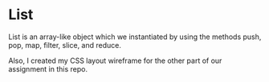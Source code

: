 # List

List is an array-like object which we instantiated by using the methods push, pop, map, filter, slice, and reduce.

Also, I created my CSS layout wireframe for the other part of our assignment in this repo. 
